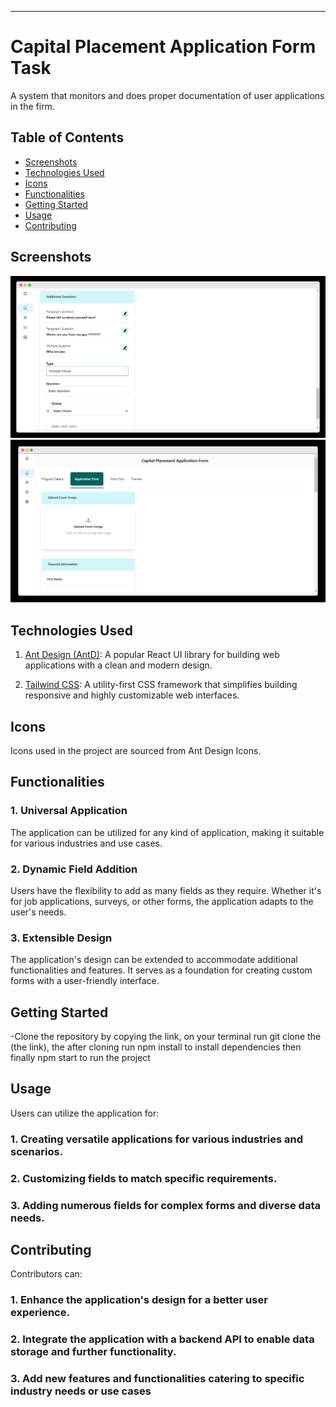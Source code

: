 ---

# Capital Placement Application Form Task

A system that monitors and does proper documentation of user applications in the firm.

## Table of Contents

- [Screenshots](#screenshots)
- [Technologies Used](#technologies-used)
- [Icons](#icons)
- [Functionalities](#functionalities)
- [Getting Started](#getting-started)
- [Usage](#usage)
- [Contributing](#contributing)

## Screenshots

![Capital application screensnhot homescreen](src/assets/app2.png)
![Capital application screensnhot homescreen](src/assets/app3.png)

## Technologies Used

1. [Ant Design (AntD)](https://ant.design/): A popular React UI library for building web applications with a clean and modern design.

2. [Tailwind CSS](https://tailwindcss.com/): A utility-first CSS framework that simplifies building responsive and highly customizable web interfaces.

## Icons

Icons used in the project are sourced from Ant Design Icons.

## Functionalities

### 1. Universal Application

The application can be utilized for any kind of application, making it suitable for various industries and use cases.

### 2. Dynamic Field Addition

Users have the flexibility to add as many fields as they require. Whether it's for job applications, surveys, or other forms, the application adapts to the user's needs.

### 3. Extensible Design

The application's design can be extended to accommodate additional functionalities and features. It serves as a foundation for creating custom forms with a user-friendly interface.

## Getting Started

-Clone the repository by copying the link, on your terminal run git clone the (the link), the after cloning run npm install to install dependencies then finally npm start to run the project

## Usage

Users can utilize the application for:

### 1. Creating versatile applications for various industries and scenarios.

### 2. Customizing fields to match specific requirements.

### 3. Adding numerous fields for complex forms and diverse data needs.

## Contributing

Contributors can:

### 1. Enhance the application's design for a better user experience.

### 2. Integrate the application with a backend API to enable data storage and further functionality.

### 3. Add new features and functionalities catering to specific industry needs or use cases
